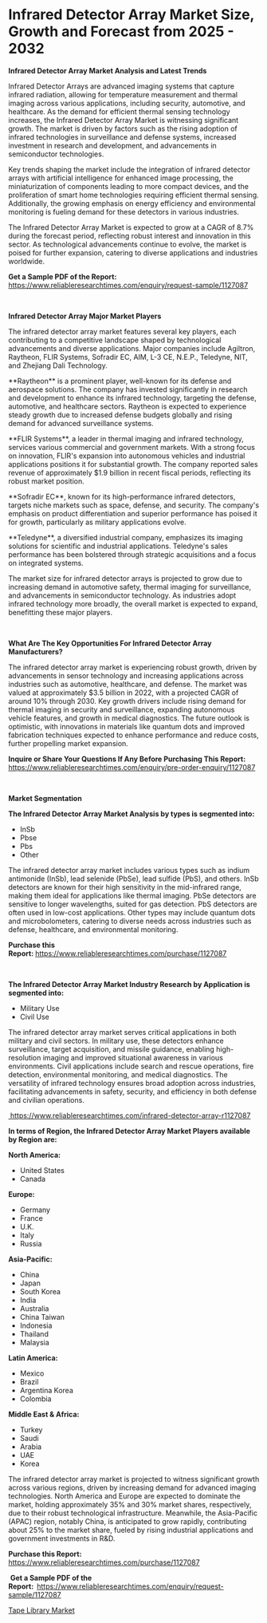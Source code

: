<p><h1>Infrared Detector Array Market Size, Growth and Forecast from 2025 - 2032</h1></p><p><strong>Infrared Detector Array Market Analysis and Latest Trends</strong></p>
<p><p>Infrared Detector Arrays are advanced imaging systems that capture infrared radiation, allowing for temperature measurement and thermal imaging across various applications, including security, automotive, and healthcare. As the demand for efficient thermal sensing technology increases, the Infrared Detector Array Market is witnessing significant growth. The market is driven by factors such as the rising adoption of infrared technologies in surveillance and defense systems, increased investment in research and development, and advancements in semiconductor technologies.</p><p>Key trends shaping the market include the integration of infrared detector arrays with artificial intelligence for enhanced image processing, the miniaturization of components leading to more compact devices, and the proliferation of smart home technologies requiring efficient thermal sensing. Additionally, the growing emphasis on energy efficiency and environmental monitoring is fueling demand for these detectors in various industries.</p><p>The Infrared Detector Array Market is expected to grow at a CAGR of 8.7% during the forecast period, reflecting robust interest and innovation in this sector. As technological advancements continue to evolve, the market is poised for further expansion, catering to diverse applications and industries worldwide.</p></p>
<p><strong>Get a Sample PDF of the Report:&nbsp;</strong> <a href="https://www.reliableresearchtimes.com/enquiry/request-sample/1127087?utm_campaign=2183&utm_medium=2&utm_source=Github&utm_content=ia&utm_term=21022025&utm_id=infrared-detector-array">https://www.reliableresearchtimes.com/enquiry/request-sample/1127087</a></p>
<p>&nbsp;</p>
<p><strong>Infrared Detector Array Major Market Players</strong></p>
<p><p>The infrared detector array market features several key players, each contributing to a competitive landscape shaped by technological advancements and diverse applications. Major companies include Agiltron, Raytheon, FLIR Systems, Sofradir EC, AIM, L-3 CE, N.E.P., Teledyne, NIT, and Zhejiang Dali Technology.</p><p>**Raytheon** is a prominent player, well-known for its defense and aerospace solutions. The company has invested significantly in research and development to enhance its infrared technology, targeting the defense, automotive, and healthcare sectors. Raytheon is expected to experience steady growth due to increased defense budgets globally and rising demand for advanced surveillance systems.</p><p>**FLIR Systems**, a leader in thermal imaging and infrared technology, services various commercial and government markets. With a strong focus on innovation, FLIR's expansion into autonomous vehicles and industrial applications positions it for substantial growth. The company reported sales revenue of approximately $1.9 billion in recent fiscal periods, reflecting its robust market position.</p><p>**Sofradir EC**, known for its high-performance infrared detectors, targets niche markets such as space, defense, and security. The company's emphasis on product differentiation and superior performance has poised it for growth, particularly as military applications evolve.</p><p>**Teledyne**, a diversified industrial company, emphasizes its imaging solutions for scientific and industrial applications. Teledyne's sales performance has been bolstered through strategic acquisitions and a focus on integrated systems.</p><p>The market size for infrared detector arrays is projected to grow due to increasing demand in automotive safety, thermal imaging for surveillance, and advancements in semiconductor technology. As industries adopt infrared technology more broadly, the overall market is expected to expand, benefitting these major players.</p></p>
<p>&nbsp;</p>
<p><strong>What Are The Key Opportunities For Infrared Detector Array Manufacturers?</strong></p>
<p><p>The infrared detector array market is experiencing robust growth, driven by advancements in sensor technology and increasing applications across industries such as automotive, healthcare, and defense. The market was valued at approximately $3.5 billion in 2022, with a projected CAGR of around 10% through 2030. Key growth drivers include rising demand for thermal imaging in security and surveillance, expanding autonomous vehicle features, and growth in medical diagnostics. The future outlook is optimistic, with innovations in materials like quantum dots and improved fabrication techniques expected to enhance performance and reduce costs, further propelling market expansion.</p></p>
<p><strong>Inquire or Share Your Questions If Any Before Purchasing This Report:</strong> <a href="https://www.reliableresearchtimes.com/enquiry/pre-order-enquiry/1127087?utm_campaign=2183&utm_medium=2&utm_source=Github&utm_content=ia&utm_term=21022025&utm_id=infrared-detector-array">https://www.reliableresearchtimes.com/enquiry/pre-order-enquiry/1127087</a></p>
<p>&nbsp;</p>
<p><strong>Market Segmentation</strong></p>
<p><strong>The Infrared Detector Array Market Analysis by types is segmented into:</strong></p>
<p><ul><li>InSb</li><li>Pbse</li><li>Pbs</li><li>Other</li></ul></p>
<p><p>The infrared detector array market includes various types such as indium antimonide (InSb), lead selenide (PbSe), lead sulfide (PbS), and others. InSb detectors are known for their high sensitivity in the mid-infrared range, making them ideal for applications like thermal imaging. PbSe detectors are sensitive to longer wavelengths, suited for gas detection. PbS detectors are often used in low-cost applications. Other types may include quantum dots and microbolometers, catering to diverse needs across industries such as defense, healthcare, and environmental monitoring.</p></p>
<p><strong>Purchase this Report:&nbsp;</strong><a href="https://www.reliableresearchtimes.com/purchase/1127087?utm_campaign=2183&utm_medium=2&utm_source=Github&utm_content=ia&utm_term=21022025&utm_id=infrared-detector-array">https://www.reliableresearchtimes.com/purchase/1127087</a></p>
<p>&nbsp;</p>
<p><strong>The Infrared Detector Array Market Industry Research by Application is segmented into:</strong></p>
<p><ul><li>Military Use</li><li>Civil Use</li></ul></p>
<p><p>The infrared detector array market serves critical applications in both military and civil sectors. In military use, these detectors enhance surveillance, target acquisition, and missile guidance, enabling high-resolution imaging and improved situational awareness in various environments. Civil applications include search and rescue operations, fire detection, environmental monitoring, and medical diagnostics. The versatility of infrared technology ensures broad adoption across industries, facilitating advancements in safety, security, and efficiency in both defense and civilian operations.</p></p>
<p><a href="https://www.reliableresearchtimes.com/infrared-detector-array-r1127087?utm_campaign=2183&utm_medium=2&utm_source=Github&utm_content=ia&utm_term=21022025&utm_id=infrared-detector-array">&nbsp;https://www.reliableresearchtimes.com/infrared-detector-array-r1127087</a></p>
<p><strong>In terms of Region, the Infrared Detector Array Market Players available by Region are:</strong></p>
<p>
    <p> <strong> North America: </strong>
        <ul>
            <li>United States</li>
            <li>Canada</li>
        </ul>
        </p> 
    <p> <strong> Europe: </strong>
        <ul>
            <li>Germany</li>
            <li>France</li>
            <li>U.K.</li>
            <li>Italy</li>
            <li>Russia</li>
        </ul>
        </p> 
    <p> <strong> Asia-Pacific: </strong>
        <ul>
            <li>China</li>
            <li>Japan</li>
            <li>South Korea</li>
            <li>India</li>
            <li>Australia</li>
            <li>China Taiwan</li>
            <li>Indonesia</li>
            <li>Thailand</li>
            <li>Malaysia</li>
        </ul>
        </p> 
    <p> <strong> Latin America: </strong>
        <ul>
            <li>Mexico</li>
            <li>Brazil</li>
            <li>Argentina Korea</li>
            <li>Colombia</li>
        </ul>
        </p> 
    <p> <strong> Middle East & Africa: </strong>
        <ul>
            <li>Turkey</li>
            <li>Saudi</li>
            <li>Arabia</li>
            <li>UAE</li>
            <li>Korea</li>
        </ul>
    </p>
    </p>
<p><p>The infrared detector array market is projected to witness significant growth across various regions, driven by increasing demand for advanced imaging technologies. North America and Europe are expected to dominate the market, holding approximately 35% and 30% market shares, respectively, due to their robust technological infrastructure. Meanwhile, the Asia-Pacific (APAC) region, notably China, is anticipated to grow rapidly, contributing about 25% to the market share, fueled by rising industrial applications and government investments in R&D.</p></p>
<p><strong>Purchase this Report: </strong><a href="https://www.reliableresearchtimes.com/purchase/1127087?utm_campaign=2183&utm_medium=2&utm_source=Github&utm_content=ia&utm_term=21022025&utm_id=infrared-detector-array">https://www.reliableresearchtimes.com/purchase/1127087</a></p>
<p>&nbsp;<strong>Get a Sample PDF of the Report:&nbsp;&nbsp;</strong><a href="https://www.reliableresearchtimes.com/enquiry/request-sample/1127087?utm_campaign=2183&utm_medium=2&utm_source=Github&utm_content=ia&utm_term=21022025&utm_id=infrared-detector-array">https://www.reliableresearchtimes.com/enquiry/request-sample/1127087</a></p>
<p><strong></strong></p>
<p><p><a href="https://github.com/SanjidaKhan901/Market-Research-Report-List-1/blob/main/tape-library-market.md?utm_campaign=2183&utm_medium=2&utm_source=Github&utm_content=ia&utm_term=21022025&utm_id=infrared-detector-array">Tape Library Market</a></p></p>